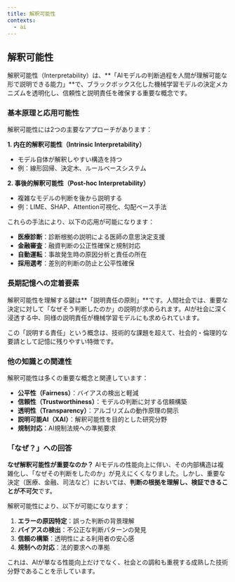 ```yaml
---
title: 解釈可能性
contexts:
  - ai
---
```


<Context name="ai">

## 解釈可能性

解釈可能性（Interpretability）は、**「AIモデルの判断過程を人間が理解可能な形で説明できる能力」**で、ブラックボックス化した機械学習モデルの決定メカニズムを透明化し、信頼性と説明責任を確保する重要な概念です。

### 基本原理と応用可能性

解釈可能性には2つの主要なアプローチがあります：

**1. 内在的解釈可能性（Intrinsic Interpretability）**
- モデル自体が解釈しやすい構造を持つ
- 例：線形回帰、決定木、ルールベースシステム

**2. 事後的解釈可能性（Post-hoc Interpretability）**
- 複雑なモデルの判断を後から説明する
- 例：LIME、SHAP、Attention可視化、勾配ベース手法

これらの手法により、以下の応用が可能になります：
- **医療診断**：診断根拠の説明による医師の意思決定支援
- **金融審査**：融資判断の公正性確保と規制対応
- **自動運転**：事故発生時の原因分析と責任の所在
- **採用選考**：差別的判断の防止と公平性確保

### 長期記憶への定着要素

解釈可能性を理解する鍵は**「説明責任の原則」**です。人間社会では、重要な決定に対して「なぜそう判断したのか」の説明が求められます。AIが社会に深く浸透する中、同様の説明責任が機械学習モデルにも求められています。

この「説明する責任」という概念は、技術的な課題を超えて、社会的・倫理的な要請として記憶に残りやすい特徴です。

### 他の知識との関連性

解釈可能性は多くの重要な概念と関連しています：
- **公平性（Fairness）**：バイアスの検出と軽減
- **信頼性（Trustworthiness）**：モデルの判断に対する信頼構築
- **透明性（Transparency）**：アルゴリズムの動作原理の開示
- **説明可能AI（XAI）**：解釈可能性を目的とした研究分野
- **規制対応**：AI規制法規への準拠要求

### 「なぜ？」への回答

**なぜ解釈可能性が重要なのか？**
AIモデルの性能向上に伴い、その内部構造は複雑化し、「なぜその判断をしたのか」が見えにくくなりました。しかし、重要な決定（医療、金融、司法など）においては、**判断の根拠を理解し、検証できることが不可欠**です。

解釈可能性により、以下が可能になります：
1. **エラーの原因特定**：誤った判断の背景理解
2. **バイアスの検出**：不公正な判断パターンの発見
3. **信頼の構築**：透明性による利用者の安心感
4. **規制への対応**：法的要求への準拠

これは、AIが単なる性能向上だけでなく、社会との調和も重視する成熟した技術分野であることを示しています。

</Context>

